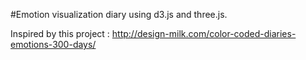 #Emotion visualization diary using d3.js and three.js.

Inspired by this project : http://design-milk.com/color-coded-diaries-emotions-300-days/
